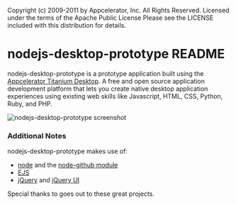 Copyright (c) 2009-2011 by Appcelerator, Inc. All Rights Reserved.
Licensed under the terms of the Apache Public License
Please see the LICENSE included with this distribution for details.

# nodejs-desktop-prototype README #

nodejs-desktop-prototype is a prototype application built using 
the [Appcelerator Titanium Desktop](http://www.appcelerator.com/products/titanium-desktop-application-development/).  A free and open source application development platform that lets you create native desktop application experiences using existing web skills like Javascript, HTML, 
CSS, Python, Ruby, and PHP.

![nodejs-desktop-prototype screenshot](http://developer.appcelerator.com.s3.amazonaws.com/documentation-examples/nodejs-desktop-prototype.png)


### Additional Notes
nodejs-desktop-prototype makes use of:
* [node](http://nodejs.org/) and the [node-github module](https://github.com/ajaxorg/node-github)
* [EJS](http://embeddedjs.com/)
* [jQuery](http://jquery.com/) and [jQuery UI](http://jqueryui.com/)

Special thanks to goes out to these great projects.